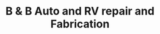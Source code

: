 ---
title: "B & B Auto and RV repair and Fabrication"
url: /farmington/b-and-b-auto-and-rv-repair-and-fabrication/
shop: car repair
---